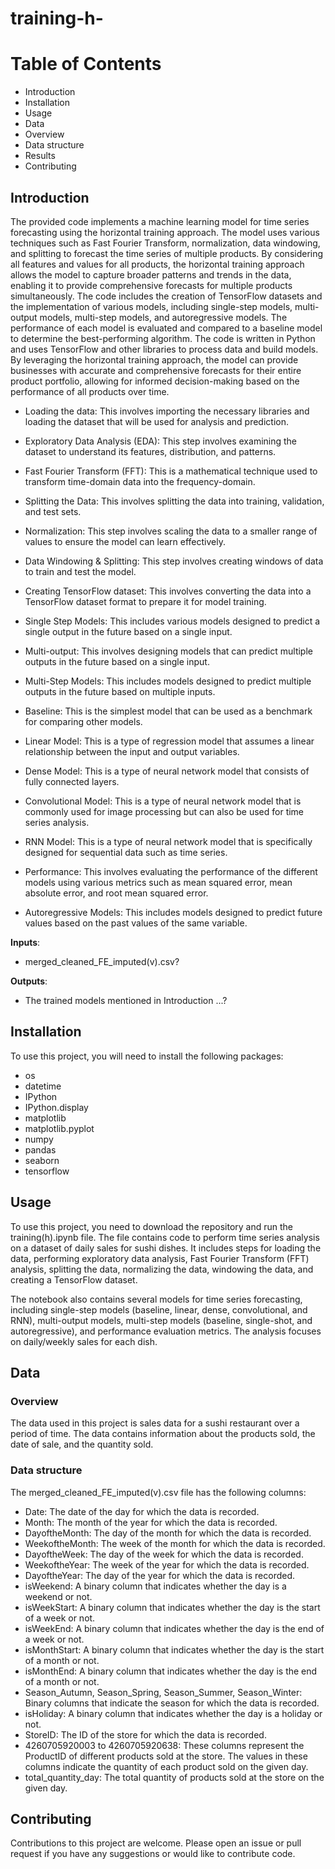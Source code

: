 # training-h-
# Table of Contents
- Introduction
- Installation
- Usage
- Data
- Overview
- Data structure
- Results
- Contributing
## Introduction
The provided code implements a machine learning model for time series forecasting using the horizontal training approach. The model uses various techniques such as Fast Fourier Transform, normalization, data windowing, and splitting to forecast the time series of multiple products.
By considering all features and values for all products, the horizontal training approach allows the model to capture broader patterns and trends in the data, enabling it to provide comprehensive forecasts for multiple products simultaneously. The code includes the creation of TensorFlow datasets and the implementation of various models, including single-step models, multi-output models, multi-step models, and autoregressive models.
The performance of each model is evaluated and compared to a baseline model to determine the best-performing algorithm. The code is written in Python and uses TensorFlow and other libraries to process data and build models. By leveraging the horizontal training approach, the model can provide businesses with accurate and comprehensive forecasts for their entire product portfolio, allowing for informed decision-making based on the performance of all products over time.

- Loading the data: This involves importing the necessary libraries and loading the dataset that will be used for analysis and prediction.

- Exploratory Data Analysis (EDA): This step involves examining the dataset to understand its features, distribution, and patterns.

- Fast Fourier Transform (FFT): This is a mathematical technique used to transform time-domain data into the frequency-domain.

- Splitting the Data: This involves splitting the data into training, validation, and test sets.

- Normalization: This step involves scaling the data to a smaller range of values to ensure the model can learn effectively.

- Data Windowing & Splitting: This step involves creating windows of data to train and test the model.

- Creating TensorFlow dataset: This involves converting the data into a TensorFlow dataset format to prepare it for model training.

- Single Step Models: This includes various models designed to predict a single output in the future based on a single input.

- Multi-output: This involves designing models that can predict multiple outputs in the future based on a single input.

- Multi-Step Models: This includes models designed to predict multiple outputs in the future based on multiple inputs.

- Baseline: This is the simplest model that can be used as a benchmark for comparing other models.

- Linear Model: This is a type of regression model that assumes a linear relationship between the input and output variables.

- Dense Model: This is a type of neural network model that consists of fully connected layers.

- Convolutional Model: This is a type of neural network model that is commonly used for image processing but can also be used for time series analysis.

- RNN Model: This is a type of neural network model that is specifically designed for sequential data such as time series.

- Performance: This involves evaluating the performance of the different models using various metrics such as mean squared error, mean absolute error, and root mean squared error.

- Autoregressive Models: This includes models designed to predict future values based on the past values of the same variable.

**Inputs**: 

- merged_cleaned_FE_imputed(v).csv? 

**Outputs**: 
- The trained models mentioned in Introduction ...? 

## Installation
To use this project, you will need to install the following packages:
- os
- datetime
- IPython
- IPython.display
- matplotlib 
- matplotlib.pyplot 
- numpy 
- pandas 
- seaborn 
- tensorflow 
## Usage

To use this project, you need to download the repository and run the training(h).ipynb file. The file contains code to perform time series analysis on a dataset of daily sales for sushi dishes. It includes steps for loading the data, performing exploratory data analysis, Fast Fourier Transform (FFT) analysis, splitting the data, normalizing the data, windowing the data, and creating a TensorFlow dataset.

The notebook also contains several models for time series forecasting, including single-step models (baseline, linear, dense, convolutional, and RNN), multi-output models, multi-step models (baseline, single-shot, and autoregressive), and performance evaluation metrics. The analysis focuses on daily/weekly sales for each dish.


## Data
### Overview

The data used in this project is sales data for a sushi restaurant over a period of time. The data contains information about the products sold, the date of sale, and the quantity sold.
### Data structure
The merged_cleaned_FE_imputed(v).csv file has the following columns:
- Date: The date of the day for which the data is recorded.
- Month: The month of the year for which the data is recorded.
- DayoftheMonth: The day of the month for which the data is recorded.
- WeekoftheMonth: The week of the month for which the data is recorded.
- DayoftheWeek: The day of the week for which the data is recorded.
- WeekoftheYear: The week of the year for which the data is recorded.
- DayoftheYear: The day of the year for which the data is recorded.
- isWeekend: A binary column that indicates whether the day is a weekend or not.
- isWeekStart: A binary column that indicates whether the day is the start of a week or not.
- isWeekEnd: A binary column that indicates whether the day is the end of a week or not.
- isMonthStart: A binary column that indicates whether the day is the start of a month or not.
- isMonthEnd: A binary column that indicates whether the day is the end of a month or not.
- Season_Autumn, Season_Spring, Season_Summer, Season_Winter: Binary columns that indicate the season for which the data is recorded.
- isHoliday: A binary column that indicates whether the day is a holiday or not.
- StoreID: The ID of the store for which the data is recorded.
- 4260705920003 to 4260705920638: These columns represent the ProductID of different products sold at the store. The values in these columns indicate the quantity of each product sold on the given day.
- total_quantity_day: The total quantity of products sold at the store on the given day.

## Contributing
Contributions to this project are welcome. Please open an issue or pull request if you have any suggestions or would like to contribute code.

